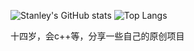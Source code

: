 ![Stanley's GitHub stats](https://github-readme-stats.vercel.app/api?username=StanleyLegEnd1024) ![Top Langs](https://github-readme-stats.vercel.app/api/top-langs/?username=Stanley)

十四岁，会c++等，分享一些自己的原创项目


